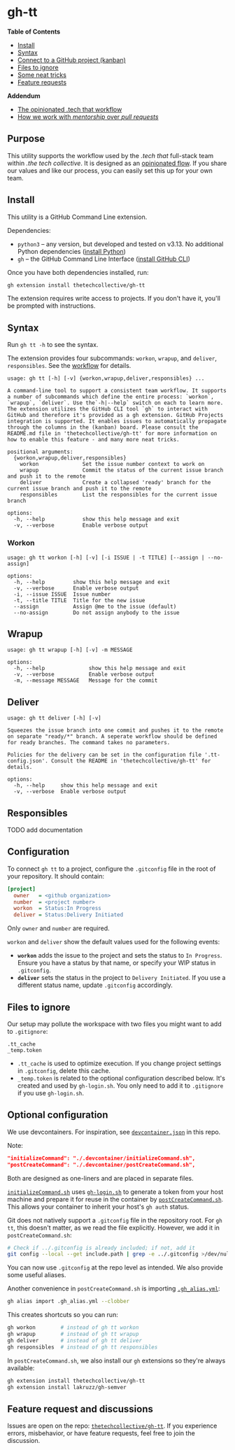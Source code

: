# gh-tt

**Table of Contents**

- [Install](#install)
- [Syntax](#syntax)
- [Connect to a GitHub project (kanban)](#configuration)
- [Files to ignore](#files-to-ignore)
- [Some neat tricks](#optional-configuration)
- [Feature requests](#feature-request-and-discussions)

**Addendum**
 - [The opinionated .tech that workflow](docs/workflow.md)
 - [How we work with _mentorship_ over _pull requests_](docs/responsibles.md)

## Purpose

This utility supports the workflow used by the _.tech that_ full-stack team within _.the tech collective_. It is designed as an [opinionated flow](docs/workflow.md). If you share our values and like our process, you can easily set this up for your own team.

## Install

This utility is a GitHub Command Line extension.

Dependencies:

- `python3` – any version, but developed and tested on v3.13. No additional Python dependencies ([install Python](https://www.python.org/downloads/))
- `gh` – the GitHub Command Line Interface ([install GitHub CLI](https://github.com/cli/cli#installation))

Once you have both dependencies installed, run:

```sh
gh extension install thetechcollective/gh-tt
```

The extension requires write access to projects. If you don't have it, you'll be prompted with instructions.

## Syntax

Run `gh tt -h` to see the syntax.

The extension provides four subcommands: `workon`, `wrapup`, and `deliver`, `responsibles`. See the [workflow](docs/workflow.md) for details.

```
usage: gh tt [-h] [-v] {workon,wrapup,deliver,responsibles} ...

A command-line tool to support a consistent team workflow. It supports a number of subcommands which define the entire process: `workon`, `wrapup`, `deliver`. Use the`-h|--help` switch on each to learn more. The extension utilizes the GitHub CLI tool `gh` to interact with GitHub and therefore it's provided as a gh extension. GitHub Projects integration is supported. It enables issues to automatically propagate through the columns in the (kanban) board. Please consult the README.md file in 'thetechcollective/gh-tt' for more information on how to enable this feature - and many more neat tricks.

positional arguments:
  {workon,wrapup,deliver,responsibles}
    workon              Set the issue number context to work on
    wrapup              Commit the status of the current issue branch and push it to the remote
    deliver             Create a collapsed 'ready' branch for the current issue branch and push it to the remote
    responsibles        List the responsibles for the current issue branch

options:
  -h, --help            show this help message and exit
  -v, --verbose         Enable verbose output
```

### Workon

```
usage: gh tt workon [-h] [-v] [-i ISSUE | -t TITLE] [--assign | --no-assign]

options:
  -h, --help         show this help message and exit
  -v, --verbose      Enable verbose output
  -i, --issue ISSUE  Issue number
  -t, --title TITLE  Title for the new issue
  --assign           Assign @me to the issue (default)
  --no-assign        Do not assign anybody to the issue
```

## Wrapup

```
usage: gh tt wrapup [-h] [-v] -m MESSAGE

options:
  -h, --help              show this help message and exit
  -v, --verbose           Enable verbose output
  -m, --message MESSAGE   Message for the commit
```

## Deliver

```
usage: gh tt deliver [-h] [-v]

Squeezes the issue branch into one commit and pushes it to the remote on separate "ready/*" branch. A seperate workflow should be defined for ready branches. The command takes no parameters.

Policies for the delivery can be set in the configuration file '.tt-config.json'. Consult the README in 'thetechcollective/gh-tt' for details.

options:
  -h, --help     show this help message and exit
  -v, --verbose  Enable verbose output
```

## Responsibles

TODO add documentation

## Configuration

To connect `gh tt` to a project, configure the `.gitconfig` file in the root of your repository. It should contain:

```ini
[project]
  owner   = <github organization>
  number  = <project number>
  workon  = Status:In Progress
  deliver = Status:Delivery Initiated
```

Only `owner` and `number` are required.

`workon` and `deliver` show the default values used for the following events:

- **`workon`** adds the issue to the project and sets the status to `In Progress`. Ensure you have a status by that name, or specify your WIP status in `.gitconfig`.
- **`deliver`** sets the status in the project to `Delivery Initiated`. If you use a different status name, update `.gitconfig` accordingly.

## Files to ignore

Our setup may pollute the workspace with two files you might want to add to `.gitignore`:

```gitignore
.tt_cache
_temp.token
```

- `.tt_cache` is used to optimize execution. If you change project settings in `.gitconfig`, delete this cache.
- `_temp.token` is related to the optional configuration described below. It's created and used by `gh-login.sh`. You only need to add it to `.gitignore` if you use `gh-login.sh`.

## Optional configuration

We use devcontainers. For inspiration, see [`devcontainer.json`](.devcontainer/devcontainer.json) in this repo.

Note:

```json
"initializeCommand": "./.devcontainer/initializeCommand.sh",
"postCreateCommand": "./.devcontainer/postCreateCommand.sh",
```

Both are designed as one-liners and are placed in separate files.

[`initializeCommand.sh`](.devcontainer/initializeCommand.sh) uses [`gh-login.sh`](.devcontainer/gh-login.sh) to generate a token from your host machine and prepare it for reuse in the container by [`postCreateCommand.sh`](.devcontainer/postCreateCommand.sh). This allows your container to inherit your host's `gh auth` status.

Git does not natively support a `.gitconfig` file in the repository root. For `gh tt`, this doesn't matter, as we read the file explicitly. However, we add it in `postCreateCommand.sh`:

```sh
# Check if ../.gitconfig is already included; if not, add it
git config --local --get include.path | grep -e ../.gitconfig >/dev/null 2>&1 || git config --local --add include.path ../.gitconfig
```

You can now use `.gitconfig` at the repo level as intended. We also provide some useful aliases.

Another convenience in `postCreateCommand.sh` is importing [`.gh_alias.yml`](.gh_alias.yml):

```sh
gh alias import .gh_alias.yml --clobber
```

This creates shortcuts so you can run:

```sh
gh workon        # instead of gh tt workon
gh wrapup        # instead of gh tt wrapup
gh deliver       # instead of gh tt deliver
gh responsibles  # instead of gh tt responsibles
```

In `postCreateCommand.sh`, we also install our `gh` extensions so they're always available:

```sh
gh extension install thetechcollective/gh-tt
gh extension install lakruzz/gh-semver
```

## Feature request and discussions

Issues are open on the repo: [`thetechcollective/gh-tt`](https://github.com/thetechcollective/gh-tt/issues). If you experience errors, misbehavior, or have feature requests, feel free to join the discussion.

